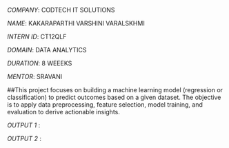 *COMPANY*: CODTECH IT SOLUTIONS

*NAME*: KAKARAPARTHI VARSHINI VARALSKHMI

*INTERN ID*: CT12QLF

*DOMAIN*: DATA ANALYTICS

*DURATION*: 8 WEEEKS

*MENTOR*: SRAVANI 

##This project focuses on building a machine learning model (regression or classification) to predict outcomes based on a given dataset. The objective is to apply data preprocessing, feature selection, model training, and evaluation to derive actionable insights.

*OUTPUT 1* : 

*OUTPUT 2* : 
